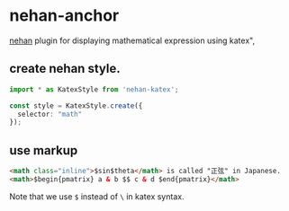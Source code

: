 # nehan-anchor

[nehan](https://github.com/tategakibunko/nehan) plugin for displaying mathematical expression using katex",


## create nehan style.

```typescript
import * as KatexStyle from 'nehan-katex';

const style = KatexStyle.create({
  selector: "math"
});
```

## use markup

```html
<math class="inline">$sin$theta</math> is called "正弦" in Japanese.
<math>$begin{pmatrix} a & b $$ c & d $end{pmatrix}</math>
```

Note that we use `$` instead of `\` in katex syntax.
